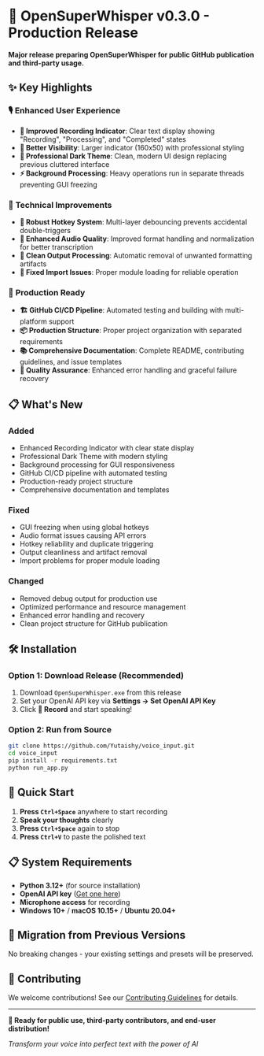 # 🎉 OpenSuperWhisper v0.3.0 - Production Release

**Major release preparing OpenSuperWhisper for public GitHub publication and third-party usage.**

## ✨ **Key Highlights**

### 🎙️ **Enhanced User Experience**
- **🔴 Improved Recording Indicator**: Clear text display showing "Recording", "Processing", and "Completed" states
- **📐 Better Visibility**: Larger indicator (160x50) with professional styling
- **🎨 Professional Dark Theme**: Clean, modern UI design replacing previous cluttered interface
- **⚡ Background Processing**: Heavy operations run in separate threads preventing GUI freezing

### 🔧 **Technical Improvements**
- **🎯 Robust Hotkey System**: Multi-layer debouncing prevents accidental double-triggers
- **🎵 Enhanced Audio Quality**: Improved format handling and normalization for better transcription
- **🧹 Clean Output Processing**: Automatic removal of unwanted formatting artifacts
- **🔗 Fixed Import Issues**: Proper module loading for reliable operation

### 🚀 **Production Ready**
- **🏗️ GitHub CI/CD Pipeline**: Automated testing and building with multi-platform support
- **📦 Production Structure**: Proper project organization with separated requirements
- **📚 Comprehensive Documentation**: Complete README, contributing guidelines, and issue templates
- **🧪 Quality Assurance**: Enhanced error handling and graceful failure recovery

## 📋 **What's New**

### Added
- Enhanced Recording Indicator with clear state display
- Professional Dark Theme with modern styling
- Background processing for GUI responsiveness
- GitHub CI/CD pipeline with automated testing
- Production-ready project structure
- Comprehensive documentation and templates

### Fixed
- GUI freezing when using global hotkeys
- Audio format issues causing API errors
- Hotkey reliability and duplicate triggering
- Output cleanliness and artifact removal
- Import problems for proper module loading

### Changed
- Removed debug output for production use
- Optimized performance and resource management
- Enhanced error handling and recovery
- Clean project structure for GitHub publication

## 🛠️ **Installation**

### Option 1: Download Release (Recommended)
1. Download `OpenSuperWhisper.exe` from this release
2. Set your OpenAI API key via **Settings → Set OpenAI API Key**
3. Click **🎤 Record** and start speaking!

### Option 2: Run from Source
```bash
git clone https://github.com/Yutaishy/voice_input.git
cd voice_input
pip install -r requirements.txt
python run_app.py
```

## 🎯 **Quick Start**
1. **Press `Ctrl+Space`** anywhere to start recording
2. **Speak your thoughts** clearly
3. **Press `Ctrl+Space`** again to stop
4. **Press `Ctrl+V`** to paste the polished text

## 📋 **System Requirements**
- **Python 3.12+** (for source installation)
- **OpenAI API key** ([Get one here](https://platform.openai.com))
- **Microphone access** for recording
- **Windows 10+** / **macOS 10.15+** / **Ubuntu 20.04+**

## 🔄 **Migration from Previous Versions**
No breaking changes - your existing settings and presets will be preserved.

## 🤝 **Contributing**
We welcome contributions! See our [Contributing Guidelines](CONTRIBUTING.md) for details.

---

**🚀 Ready for public use, third-party contributors, and end-user distribution!**

*Transform your voice into perfect text with the power of AI*